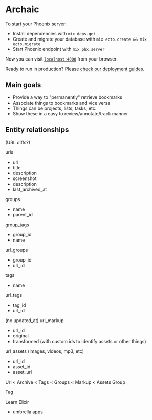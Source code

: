 # Archaic

To start your Phoenix server:

  * Install dependencies with `mix deps.get`
  * Create and migrate your database with `mix ecto.create && mix ecto.migrate`
  * Start Phoenix endpoint with `mix phx.server`

Now you can visit [`localhost:4000`](http://localhost:4000) from your browser.

Ready to run in production? Please [check our deployment guides](http://www.phoenixframework.org/docs/deployment).

## Main goals
* Provide a way to "permanently" retrieve bookmarks
* Associate things to bookmarks and vice versa
* Things can be projects, lists, tasks, etc.
* Show these in a easy to review/annotate/track manner

## Entity relationships


(URL diffs?)

urls
- url
- title
- description
- screenshot
- description
- last_archived_at


groups
- name
- parent_id

group_tags
- group_id
- name

url_groups
- group_id
- url_id

tags
- name

url_tags
- tag_id
- url_id



(no updated_at)
url_markup
- url_id
- original
- transformed (with custom ids to identify assets or other things)

url_assets (images, videos, mp3, etc)
- url_id
- asset_id
- asset_url


Url < Archive
    < Tags
    < Groups
    < Markup
    < Assets
Group

Tag

Learn Elixir
- umbrella apps
